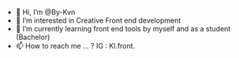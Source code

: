 - 👋 Hi, I’m @By-Kvn
- 👀 I’m interested in Creative Front end development
- 🌱 I’m currently learning front end tools by myself and as a student (Bachelor)
- 📫 How to reach me ... ? IG : Kl.front. 

<!---
By-Kvn/By-Kvn is a ✨ special ✨ repository because its `README.md` (this file) appears on your GitHub profile.
You can click the Preview link to take a look at your changes.
--->
